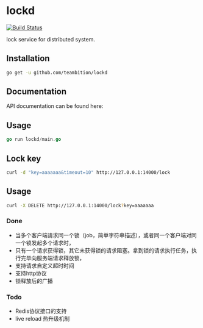 # lockd
[![Build Status](https://travis-ci.org/teambition/lockd.svg?branch=master)](https://travis-ci.org/teambition/lockd)

lock service for distributed system.

## Installation

```sh
go get -u github.com/teambition/lockd
```

## Documentation

API documentation can be found here:
## Usage

```go
go run lockd/main.go 
```

## Lock key

```sh
curl -d "key=aaaaaaa&timeout=10" http://127.0.0.1:14000/lock 
```


## Usage

```sh
curl -X DELETE http://127.0.0.1:14000/lock?key=aaaaaaa
```


### Done
 - 当多个客户端请求同一个锁（job，简单字符串描述），或者同一个客户端对同一个锁发起多个请求时，
 - 只有一个请求获得锁，其它未获得锁的请求阻塞。拿到锁的请求执行任务，执行完毕向服务端请求释放锁，
 - 支持请求自定义超时时间
 - 支持http协议
 - 锁释放后的广播
 
### Todo
 - Redis协议接口的支持
 - live reload 热升级机制
